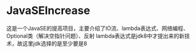 # JavaSEIncrease
这是一个JavaSE的提高项目，主要介绍了IO流、lambda表达式、网络编程、Optional类（解决空指针问题）、反射
lambda表达式是jdk8中才提出来的新技术，故这里jdk选择的是至少要是8
